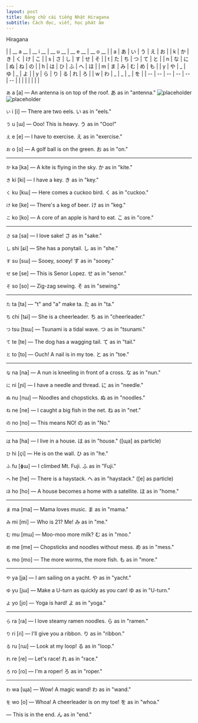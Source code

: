 ```yaml
---
layout: post
title: Bảng chữ cái tiếng Nhật Hiragana
subtitle: Cách đọc, viết, học phát âm 
---
```


Hiragana

|  | __ a __ | __ i __ | __ u __ | __ e __ | __ o __ |
|  a  |  	あ	  |  	い	  |  	う	  |  	え	  |  	お	  |
|  k  |  	か |  	き |  	く |  	け |  	こ |
|  s  | さ | し | す | せ | そ |
|  t  | た | ち | つ | て | と |
|  n  | な | に | ぬ | ね | の |
|  h  | は | ひ | ふ | へ | ほ |
|  m  | ま | み | む | め | も |
|  y  | や | _ | ゆ | _ | よ |
|  y  | ら | り | る | れ | ろ |
|  w  | わ | _ | _ | _ | を |
| -- | -- | -- | -- | -- | -- |
| | | | | | |

`あ` a [a] 	— An antenna is on top of the roof. あ as in "antenna."
![placeholder](http://boxxv.com/img/a1.gif "あ")
![placeholder](http://boxxv.com/img/a2.gif "あ2")

`い` i [i] 	&mdash; There are two eels. い as in "eels."

`う` u [ɯ] 	— Ooo! This is heavy. う as in "Ooo!"

`え` e [e] 	— I have to exercise. え as in "exercise."

`お` o [o] 	— A golf ball is on the green. お as in "on."

-----

`か` ka [ka] 	— A kite is flying in the sky. か as in "kite."

`き` ki [ki] 	— I have a key. き as in "key."

`く` ku [kɯ] 		— Here comes a cuckoo bird. く as in "cuckoo."

`け` ke [ke] 	— There's a keg of beer. け as in "keg."

`こ` ko [ko] 	— A core of an apple is hard to eat. こ as in "core."

-----

`さ` sa [sa] 	— I love sake! さ as in "sake."

`し` shi [ɕi] 	— She has a ponytail. し as in "she."

`す` su [sɯ] 	— Sooey, sooey! す as in "sooey."

`せ` se [se] 	— This is Senor Lopez. せ as in "senor."

`そ` so [so] 	— Zig-zag sewing. そ as in "sewing."

-----

`た` ta [ta]  	— "t" and "a" make ta. た as in "ta."

`ち` chi [tɕi]	— She is a cheerleader. ち as in "cheerleader."

`つ` tsu [tsɯ]	— Tsunami is a tidal wave. つ as in "tsunami."

`て` te [te] 	— The dog has a wagging tail. て as in "tail."

`と` to [to] 	— Ouch! A nail is in my toe. と as in "toe."

-----

`な` na [na] 	— A nun is kneeling in front of a cross. な as in "nun."

`に` ni [ɲi] 	— I have a needle and thread. に as in "needle."

`ぬ` nu [nɯ] 	— Noodles and chopsticks. ぬ as in "noodles."

`ね` ne [ne] 	— I caught a big fish in the net. ね as in "net."

`の` no [no] 	— This means NO! の as in "No."

-----

`は` ha [ha] 	— I live in a house. は as in "house."
([ɰa] as particle)

`ひ` hi [çi] 	— He is on the wall. ひ as in "he."

`ふ` fu [ɸɯ] 	— I climbed Mt. Fuji. ふ as in "Fuji."

`へ` he [he] 	— There is a haystack. へ as in "haystack."
([e] as particle)

`ほ` ho [ho] 	— A house becomes a home with a satellite. ほ as in "home."

-----

`ま` ma [ma] 	— Mama loves music. ま as in "mama."

`み` mi [mi] 	— Who is 21? Me! み as in "me."

`む` mu [mɯ] 	— Moo-moo more milk? む as in "moo."

`め` me [me] 	— Chopsticks and noodles without mess. め as in "mess."

`も` mo [mo] 	— The more worms, the more fish. も as in "more."

-----

`や` ya [ja] 	— I am sailing on a yacht. や as in "yacht."

`ゆ` yu [jɯ] 	— Make a U-turn as quickly as you can! ゆ as in "U-turn."

`よ` yo [jo] 	— Yoga is hard! よ as in "yoga."

-----

`ら` ra [ɾa] 	— I love steamy ramen noodles. ら as in "ramen."

`り` ri [ɾi] 	— I'll give you a ribbon. り as in "ribbon."

`る` ru [ɾɯ] 	— Look at my loop! る as in "loop."

`れ` re [ɾe] 	— Let's race! れ as in "race."

`ろ` ro [ɾo] 	— I'm a roper! ろ as in "roper."

-----

`わ` wa [ɰa] 	— Wow! A magic wand! わ as in "wand."


`を` wo [o]  	— Whoa! A cheerleader is on my toe! を as in "whoa."


— This is in the end. ん as in "end."

